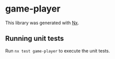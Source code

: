 # game-player

This library was generated with [Nx](https://nx.dev).

## Running unit tests

Run `nx test game-player` to execute the unit tests.

